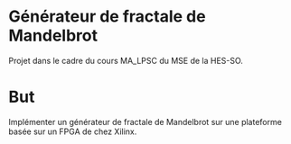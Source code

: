 # Générateur de fractale de Mandelbrot
Projet dans le cadre du cours MA_LPSC du MSE de la HES-SO.
# But 
Implémenter un générateur de fractale de Mandelbrot sur une plateforme basée sur un FPGA de chez Xilinx.


